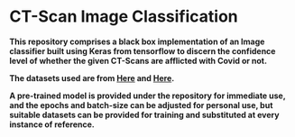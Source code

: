 # <b>CT-Scan Image Classification<b>

This repository comprises a black box implementation of an Image classifier built using Keras from tensorflow to discern the confidence level of whether the given CT-Scans are afflicted with Covid or not.

The datasets used are from [Here](https://www.kaggle.com/datasets/plameneduardo/sarscov2-ctscan-dataset) and [Here](https://github.com/UCSD-AI4H/COVID-CT).

A pre-trained model is provided under the repository for immediate use, and the epochs and batch-size can be adjusted for personal use, but suitable datasets can be provided for training and substituted at every instance of reference.
